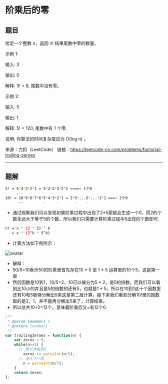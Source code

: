# 阶乘后的零

## 题目

给定一个整数 n，返回 n! 结果尾数中零的数量。

示例 1:

输入: 3

输出: 0

解释: 3! = 6, 尾数中没有零。

示例 2:

输入: 5

输出: 1

解释: 5! = 120, 尾数中有 1 个零.

说明: 你算法的时间复杂度应为 O(log n) 。

来源：力扣（LeetCode）
链接：https://leetcode-cn.com/problems/factorial-trailing-zeroes

---

## 题解

```bash
5! = 5*4*3*2*1 = 5*2*2*3*2*1 ====> 1个0
     - -   -
10! = 10*9*8*7*6*5*4*3*2*1 = 2*5*...5*...*2*1 ===> 2个0
      --         -     -       -    -
```

- 通过观察我们可以发现如果阶乘过程中出现了2*5那就会生成一个0，而2的个数永远大于等于5的个数，所以我们只需要计算阶乘过程中5出现的个数即可.

```bash
n! = x * (2 * 5) ^ k
   = x * (2^k * 5^k)
```

- 计算方法如下例所示：

![avatar](../../static/172.desc.jpg)

- 解释：
- 50/5=10表示50的阶乘里首先存在10 * 5 至 1 * 5 运算里的10个5，这是第一层
- 然后因数是10到1，10/5=2，10可以被分为5 * 2，是5的倍数，而我们可以看到比10小的并且是5的倍数的还有5，也就是1 * 5，所以在10到1这十个因数里还有10和5能够分解出5来这是第二层计算，接下来我们看到分解10!里的因数取的是2，1，并不能再分解出5来了，计算结束。
- 所以总共10+2=12个，意味着阶乘后又=有12个0.

```javascript
/**
 * @param {number} n
 * @return {number}
 */
var trailingZeroes = function(n) {
    var zeros = 0;
    while(n>=5) {
      // 累计本层的5
        zeros += parseInt(n/5);
      // 进入下一层
        n = parseInt(n/5);
    }
    return zeros;
};
```

